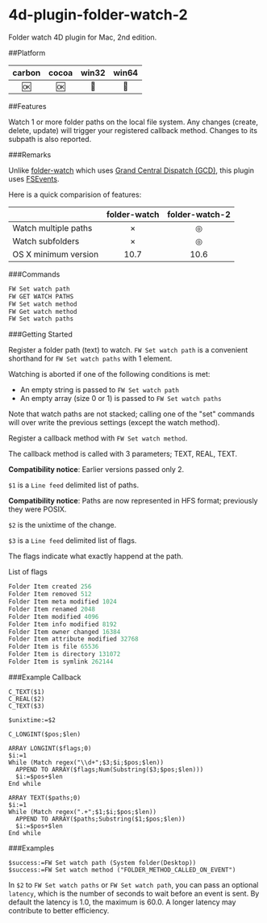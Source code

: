 # 4d-plugin-folder-watch-2
Folder watch 4D plugin for Mac, 2nd edition.

##Platform

| carbon | cocoa | win32 | win64 |
|:------:|:-----:|:---------:|:---------:|
|🆗|🆗|🚫|🚫|

##Features

Watch 1 or more folder paths on the local file system. Any changes (create, delete, update) will trigger your registered callback method. Changes to its subpath is also reported.

###Remarks

Unlike [folder-watch](https://github.com/miyako/4d-plugin-folder-watch) which uses [Grand Central Dispatch (GCD)](https://developer.apple.com/library/ios/documentation/Performance/Reference/GCD_libdispatch_Ref/), this plugin uses [FSEvents](https://developer.apple.com/library/mac/documentation/Darwin/Reference/FSEvents_Ref/index.html#//apple_ref/doc/constant_group/FSEventStreamCreateFlags).

Here is a quick comparision of features:

|  | folder-watch | folder-watch-2 |
| :------------- | :-------------: | :-------------: |
| Watch multiple paths | × | ◎ |
| Watch subfolders | × | ◎ |
| OS X minimum version | 10.7 | 10.6 |

###Commands

```c
FW Set watch path
FW GET WATCH PATHS
FW Set watch method
FW Get watch method
FW Set watch paths
```

###Getting Started

Register a folder path (text) to watch. ``FW Set watch path`` is a convenient shorthand for ``FW Set watch paths`` with 1 element. 

Watching is aborted if one of the following conditions is met:

* An empty string is passed to ``FW Set watch path``
* An empty array (size 0 or 1) is passed to ``FW Set watch paths``

Note that watch paths are not stacked; calling one of the "set" commands will over write the previous settings (except the watch method).

Register a callback method with ``FW Set watch method``. 

The callback method is called with 3 parameters; TEXT, REAL, TEXT.

**Compatibility notice**: Earlier versions passed only 2.

``$1`` is a ``Line feed`` delimited list of paths. 

**Compatibility notice**: Paths are now represented in HFS format; previously they were POSIX.

``$2`` is the unixtime of the change.

``$3`` is a ``Line feed`` delimited list of flags.  

The flags indicate what exactly happend at the path.

List of flags 

```c
Folder Item created 256
Folder Item removed 512
Folder Item meta modified 1024
Folder Item renamed 2048
Folder Item modified 4096
Folder Item info modified 8192
Folder Item owner changed 16384
Folder Item attribute modified 32768
Folder Item is file 65536
Folder Item is directory 131072
Folder Item is symlink 262144
```

###Example Callback

```
C_TEXT($1)
C_REAL($2)
C_TEXT($3)

$unixtime:=$2

C_LONGINT($pos;$len)

ARRAY LONGINT($flags;0)
$i:=1
While (Match regex("\\d+";$3;$i;$pos;$len))
  APPEND TO ARRAY($flags;Num(Substring($3;$pos;$len)))
  $i:=$pos+$len
End while 

ARRAY TEXT($paths;0)
$i:=1
While (Match regex(".+";$1;$i;$pos;$len))
  APPEND TO ARRAY($paths;Substring($1;$pos;$len))
  $i:=$pos+$len
End while 
```

###Examples

```
$success:=FW Set watch path (System folder(Desktop))
$success:=FW Set watch method ("FOLDER_METHOD_CALLED_ON_EVENT")
```

In ``$2`` to ``FW Set watch paths`` or ``FW Set watch path``, you can pass an optional ``latency``, which is the number of seconds to wait before an event is sent. By default the latency is 1.0, the maximum is 60.0. A longer latency may contribute to better efficiency.


